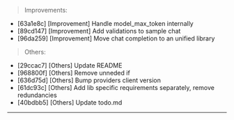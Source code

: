 > Improvements:
- [63a1e8c] [Improvement] Handle model_max_token internally
- [89cd147] [Improvement] Add validations to sample chat
- [96da259] [Improvement] Move chat completion to an unified library

> Others:
- [29ccac7] [Others] Update README
- [968800f] [Others] Remove unneded if
- [636d75d] [Others] Bump providers client version
- [61dc93c] [Others] Add lib specific requirements separately, remove redundancies
- [40bdbb5] [Others] Update todo.md


---
